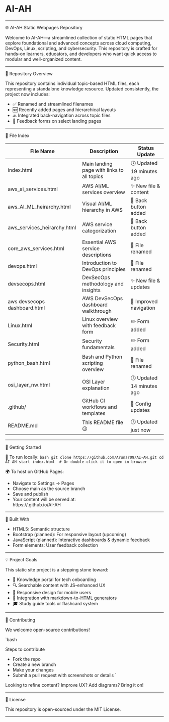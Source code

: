 # AI-AH
---

🌐 AI-AH Static Webpages Repository

Welcome to AI-AH—a streamlined collection of static HTML pages that explore foundational and advanced concepts across cloud computing, DevOps, Linux, scripting, and cybersecurity. This repository is crafted for hands-on learners, educators, and developers who want quick access to modular and well-organized content.

---

🧭 Repository Overview

This repository contains individual topic-based HTML files, each representing a standalone knowledge resource. Updated consistently, the project now includes:

- ✅ Renamed and streamlined filenames
- 🆕 Recently added pages and hierarchical layouts
- 🔙 Integrated back-navigation across topic files
- 📄 Feedback forms on select landing pages

---

📁 File Index

| File Name                        | Description                                      | Status Update                     |
|----------------------------------|--------------------------------------------------|-----------------------------------|
| index.html                    | Main landing page with links to all topics       | 🕓 Updated 19 minutes ago         |
| aws_ai_services.html          | AWS AI/ML services overview                      | ✨ New file & content             |
| aws_AI_ML_heirarchy.html      | Visual AI/ML hierarchy in AWS                    | 🔄 Back button added              |
| aws_services_heirarchy.html   | AWS service categorization                       | 🔄 Back button added              |
| core_aws_services.html        | Essential AWS service descriptions               | 📝 File renamed                   |
| devops.html                   | Introduction to DevOps principles                | 📝 File renamed                   |
| devsecops.html                | DevSecOps methodology and insights               | ✨ New file & updates             |
| aws devsecops dashboard.html | AWS DevSecOps dashboard walkthrough              | 🔄 Improved navigation            |
| Linux.html                    | Linux overview with feedback form                | ✏️ Form added                    |
| Security.html                 | Security fundamentals                            | ✏️ Form added                    |
| python_bash.html             | Bash and Python scripting overview               | 📝 File renamed                   |
| osi_layer_nw.html            | OSI Layer explanation                            | 🕓 Updated 14 minutes ago         |
| .github/                      | GitHub CI workflows and templates                | 🔧 Config updates                 |
| README.md                     | This README file 😉                              | 🕓 Updated just now               |

---

🚀 Getting Started

🔧 To run locally:
`bash
git clone https://github.com/Arunar09/AI-AH.git
cd AI-AH
start index.html  # Or double-click it to open in browser
`

🌍 To host on GitHub Pages:
- Navigate to Settings → Pages
- Choose main as the source branch
- Save and publish
- Your content will be served at:  
  https://<username>.github.io/AI-AH

---

🧱 Built With

- HTML5: Semantic structure
- Bootstrap (planned): For responsive layout (upcoming)
- JavaScript (planned): Interactive dashboards & dynamic feedback
- Form elements: User feedback collection

---

💡 Project Goals

This static site project is a stepping stone toward:
- 📘 Knowledge portal for tech onboarding
- 🔍 Searchable content with JS-enhanced UX
- 📱 Responsive design for mobile users
- 🧠 Integration with markdown-to-HTML generators
- 🎓 Study guide tools or flashcard system

---

🤝 Contributing

We welcome open-source contributions!

`bash

Steps to contribute
- Fork the repo
- Create a new branch
- Make your changes
- Submit a pull request with screenshots or details
`

Looking to refine content? Improve UX? Add diagrams? Bring it on!

---

📜 License

This repository is open-sourced under the MIT License.

---
